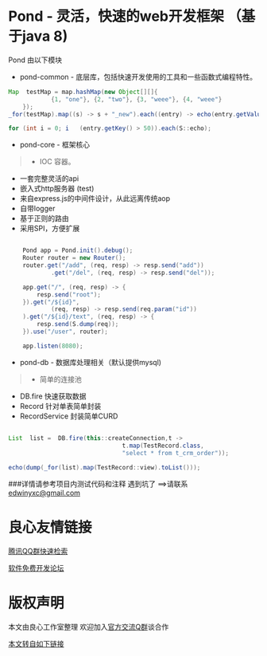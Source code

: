 Pond - 灵活，快速的web开发框架 （基于java 8)
====
Pond 由以下模块

* pond-common - 底层库，包括快速开发使用的工具和一些函数式编程特性。

```java  
Map  testMap = map.hashMap(new Object[][]{
            {1, "one"}, {2, "two"}, {3, "weee"}, {4, "weee"}
    });
_for(testMap).map((s) -> s + "_new").each((entry) -> echo(entry.getValue()));

for (int i = 0; i   (entry.getKey() > 50)).each(S::echo);
```  

* pond-core - 框架核心

> * IOC 容器。
  * 一套完整灵活的api
  * 嵌入式http服务器 (test)
  * 来自express.js的中间件设计，从此远离传统aop
  * 自带logger
  * 基于正则的路由
  * 采用SPI，方便扩展

```java  

    Pond app = Pond.init().debug();
    Router router = new Router();
    router.get("/add", (req, resp) -> resp.send("add"))
            .get("/del", (req, resp) -> resp.send("del"));

    app.get("/", (req, resp) -> {
        resp.send("root");
    }).get("/${id}",
            (req, resp) -> resp.send(req.param("id"))
    ).get("/${id}/text", (req, resp) -> {
        resp.send(S.dump(req));
    }).use("/user", router);

    app.listen(8080);
```
  
* pond-db - 数据库处理相关（默认提供mysql)

> * 简单的连接池
  * DB.fire 快速获取数据
  * Record 针对单表简单封装
  * RecordService 封装简单CURD
  
  
```java  

List  list =  DB.fire(this::createConnection,t ->
                                t.map(TestRecord.class,
                                "select * from t_crm_order"));
                                
echo(dump(_for(list).map(TestRecord::view).toList()));

```

    
###详情请参考项目内测试代码和注释
遇到坑了 ==>请联系 edwinyxc@gmail.com



 # 良心友情链接

[腾讯QQ群快速检索](http://u.720life.cn/s/8cf73f7c)

[软件免费开发论坛](http://u.720life.cn/s/bbb01dc0)

# 版权声明 

本文由良心工作室整理 欢迎加入[官方交流Q群](https://u.720life.cn/s/f2316816)谈合作

[本文转自如下链接](http://u.720life.cn/g/2e71d0f0a5c601172267ba20d3a43c6e350c91cc1a1f68ba4f14c764e6a48e90493190a8c9ee56cd94d52ad5d18b58005925754efb1a296749f452f16fc49ba8)